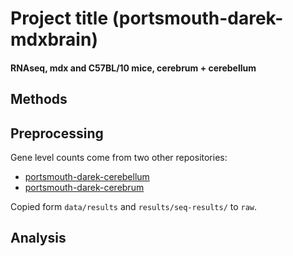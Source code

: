 # Project title (portsmouth-darek-mdxbrain)

#### RNAseq, mdx and C57BL/10 mice, cerebrum + cerebellum


## Methods


## Preprocessing
Gene level counts come from two other repositories:
- [portsmouth-darek-cerebellum](https://github.com/ippas/portsmouth-darek-cerebellum)
- [portsmouth-darek-cerebrum](https://github.com/ippas/portsmouth-darek-cerebrum)

Copied form `data/results` and `results/seq-results/` to `raw`.

## Analysis
